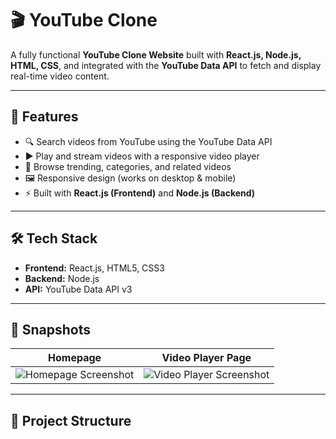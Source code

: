 # 🎬 YouTube Clone

A fully functional **YouTube Clone Website** built with **React.js, Node.js, HTML, CSS**, and integrated with the **YouTube Data API** to fetch and display real-time video content.

---

## 🚀 Features
- 🔍 Search videos from YouTube using the YouTube Data API  
- ▶️ Play and stream videos with a responsive video player  
- 📂 Browse trending, categories, and related videos  
- 🖼️ Responsive design (works on desktop & mobile)  
- ⚡ Built with **React.js (Frontend)** and **Node.js (Backend)**  

---

## 🛠️ Tech Stack
- **Frontend:** React.js, HTML5, CSS3  
- **Backend:** Node.js  
- **API:** YouTube Data API v3  

---

## 📸 Snapshots

| Homepage | Video Player Page |
|----------|--------------------|
| ![Homepage Screenshot](.src/assets/Homepage.png) | ![Video Player Screenshot](.src/assets/Player.png) |

---

## 📂 Project Structure
